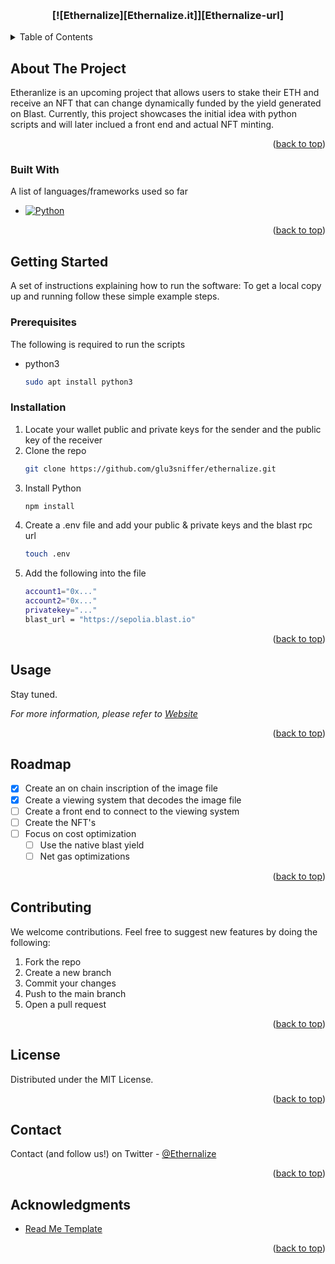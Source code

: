 <!-- Test -->
<a name="readme-top"></a>
<!--
*** Comment
-->



<!-- ETHERNALIZE -->

<br />
<div align="center">
  <a href="https://github.com/glu3sniffer/ethernalize">
    <a name="Ethernalize"></a>
  </a>
  <h3 align="center">[![Ethernalize][Ethernalize.it]][Ethernalize-url]</h3>
</div>


<!-- TABLE OF CONTENTS -->
<details>
  <summary>Table of Contents</summary>
  <ol>
    <li>
      <a href="#about-the-project">About The Project</a>
      <ul>
        <li><a href="#built-with">Built With</a></li>
      </ul>
    </li>
    <li>
      <a href="#getting-started">Getting Started</a>
      <ul>
        <li><a href="#prerequisites">Prerequisites</a></li>
        <li><a href="#installation">Installation</a></li>
      </ul>
    </li>
    <li><a href="#usage">Usage</a></li>
    <li><a href="#roadmap">Roadmap</a></li>
    <li><a href="#contributing">Contributing</a></li>
    <li><a href="#license">License</a></li>
    <li><a href="#contact">Contact</a></li>
    <li><a href="#acknowledgments">Acknowledgments</a></li>
  </ol>
</details>



<!-- ABOUT THE PROJECT -->
## About The Project

Etheranlize is an upcoming project that allows users to stake their ETH and receive an NFT that can change dynamically funded by the yield generated on Blast. Currently, this project showcases the initial idea with python scripts and will later inclued a front end and actual NFT minting. 

<p align="right">(<a href="#readme-top">back to top</a>)</p>



### Built With

A list of languages/frameworks used so far

* [![Python][Python.com]][Python-url]

<p align="right">(<a href="#readme-top">back to top</a>)</p>



<!-- GETTING STARTED -->
## Getting Started

A set of instructions explaining how to run the software:
To get a local copy up and running follow these simple example steps.

### Prerequisites

The following is required to run the scripts
* python3
  ```sh
  sudo apt install python3
  ```

### Installation

1. Locate your wallet public and private keys for the sender and the public key of the receiver
2. Clone the repo
   ```sh
   git clone https://github.com/glu3sniffer/ethernalize.git
   ```
3. Install Python
   ```sh
   npm install
   ```
4. Create a .env file and add your public & private keys and the blast rpc url 
   ```sh
   touch .env
   ```
5. Add the following into the file
   ```sh
   account1="0x..."
   account2="0x..."
   privatekey="..."
   blast_url = "https://sepolia.blast.io"
   ```

<p align="right">(<a href="#readme-top">back to top</a>)</p>



<!-- USAGE EXAMPLES -->
## Usage

Stay tuned.

_For more information, please refer to [Website](https://www.ethernalize.it/#)_

<p align="right">(<a href="#readme-top">back to top</a>)</p>



<!-- ROADMAP -->
## Roadmap

- [x] Create an on chain inscription of the image file
- [x] Create a viewing system that decodes the image file
- [ ] Create a front end to connect to the viewing system
- [ ] Create the NFT's
- [ ] Focus on cost optimization
    - [ ] Use the native blast yield
    - [ ] Net gas optimizations

<p align="right">(<a href="#readme-top">back to top</a>)</p>



<!-- CONTRIBUTING -->
## Contributing

We welcome contributions. Feel free to suggest new features by doing the following:

1. Fork the repo
2. Create a new branch 
3. Commit your changes 
4. Push to the main branch
5. Open a pull request

<p align="right">(<a href="#readme-top">back to top</a>)</p>



<!-- LICENSE -->
## License

Distributed under the MIT License.

<p align="right">(<a href="#readme-top">back to top</a>)</p>



<!-- CONTACT -->
## Contact

Contact (and follow us!) on Twitter - [@Ethernalize](https://twitter.com/your_username)

<p align="right">(<a href="#readme-top">back to top</a>)</p>



<!-- ACKNOWLEDGMENTS -->
## Acknowledgments

* [Read Me Template](https://github.com/othneildrew/Best-README-Template/tree/master)


<p align="right">(<a href="#readme-top">back to top</a>)</p>



<!-- MARKDOWN LINKS & IMAGES -->
<!-- https://www.markdownguide.org/basic-syntax/#reference-style-links -->

[Python.com]: https://www.python.org/static/img/python-logo.png
[Python-url]: https://www.python.org
[Ethernalize.it]: https://www.ethernalize.it/logo_dark.png
[Ethernalize-url]: https://www.ethernalize.it
